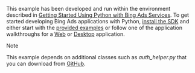 This example has been developed and run within the environment described in [Getting Started Using Python with Bing Ads Services](../../concepts/getting-started-using-python-with-bing-ads-services.md). To get started developing Bing Ads applications with Python, [install the SDK](../../concepts/getting-started-using-python-with-bing-ads-services.md#installation) and either start with the [provided examples](http://go.microsoft.com/fwlink/?LinkId=529184) or follow one of the application walkthroughs for a [Web](Walkthrough:%20Bing%20Ads%20Web%20Application%20in%20Python.md) or [Desktop](Walkthrough:%20Bing%20Ads%20Desktop%20Application%20in%20Python.md) application.

> [!NOTE]
> This example depends on additional classes such as *auth_helper.py* that you can download from [GitHub](http://go.microsoft.com/fwlink/?LinkId=529184).